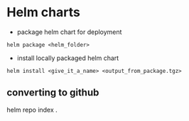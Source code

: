 # Helm charts
* package helm chart for deployment
```
helm package <helm_folder>
```
* install locally packaged helm chart
```
helm install <give_it_a_name> <output_from_package.tgz>
```

## converting to github
helm repo index .